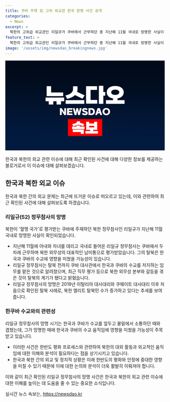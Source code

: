 ```yaml
---
title: 쿠바 주재 北 고위 외교관 한국 망명 사건 공개
categories:
  - News
excerpt: >
  북한의 고위급 외교관인 리일규가 쿠바에서 근무하던 중 지난해 11월 국내로 망명한 사실이 확인됐다. 이는 2019년 이후 처음으로 쿠바 주재 대사관 관계자가 탈북한 사례이다. 리일규는 쿠바에서 한국과 쿠바의 수교를 저지하는 임무를 맡았으며, 북한 외무성 본부와 갈등을 겪은 것이 탈북의 계기가 됐다고 밝혔다. 이에 따라 한·쿠바 수교 움직임에 영향을 미쳤을 가능성이 주목된다. 지난해 입국한 엘리트 탈북민 수는 2017년 이후 가장 많은 10명 안팎으로 알려졌다.
feature_text: >
  북한의 고위급 외교관인 리일규가 쿠바에서 근무하던 중 지난해 11월 국내로 망명한 사실이 확인됐다. 이는 2019년 이후 처음으로 쿠바 주재 대사관 관계자가 탈북한 사례이다. 리일규는 쿠바에서 한국과 쿠바의 수교를 저지하는 임무를 맡았으며, 북한 외무성 본부와 갈등을 겪은 것이 탈북의 계기가 됐다고 밝혔다. 이에 따라 한·쿠바 수교 움직임에 영향을 미쳤을 가능성이 주목된다. 지난해 입국한 엘리트 탈북민 수는 2017년 이후 가장 많은 10명 안팎으로 알려졌다.
image: '/assets/img/newsdao_breakingnews.jpg'
---
```


<p><img src="/assets/img/newsdao_breakingnews.jpg" alt="firstkoreanews 속보" /></p>

<p>한국과 북한의 외교 관련 이슈에 대해 최근 확인된 사건에 대해 다양한 정보를 제공하는 블로거로서 이 이슈에 대해 살펴보겠습니다. </p>

<h2 data-ke-size="size26">한국과 북한 외교 이슈</h2>

<p data-ke-size="size16">한국과 북한 간의 외교 문제는 최근에 뜨거운 이슈로 떠오르고 있는데, 이와 관련하여 최근 확인된 사건에 대해 살펴보도록 하겠습니다.</p>

<h3><b>리일규(52) 정무참사의 망명</b></h3>

<p data-ke-size="size16">북한이 '혈맹 국가'로 평가받는 쿠바에 주재하던 북한 정무참사인 리일규가 지난해 11월 국내로 망명한 사실이 확인되었습니다.</p>

<ul>
  <li>지난해 11월에 아내와 자녀를 데리고 국내로 들어온 리일규 정무참사는 쿠바에서 두 차례 근무하며 북한 외무성의 대표적인 남미통으로 평가받았습니다. 그의 탈북은 한국과 쿠바의 수교에 영향을 미쳤을 가능성이 있습니다.</li>
  <li>리일규 정무참사는 탈북 전까지 쿠바 대사관에서 한국과 쿠바의 수교를 저지하는 임무를 맡은 것으로 알려졌으며, 최근 직무 평가 등으로 북한 외무성 본부와 갈등을 겪은 것이 탈북의 계기가 됐다고 밝혔습니다.</li>
  <li>리일규 정무참사의 망명은 2019년 이탈리아 대사대리와 쿠웨이트 대사대리 이후 처음으로 확인된 탈북 사례로, 북한 엘리트 탈북민 수가 증가하고 있다는 추세를 보여줍니다. </li>
</ul>

<h3><b>한쿠바 수교와의 관련성</b></h3>

<p data-ke-size="size16">리일규 정무참사의 망명 시기는 한국과 쿠바가 수교를 앞두고 물밑에서 소통하던 때와 겹쳤는데, 그가 망명한 때에 한국과 쿠바의 수교 움직임에 영향을 미쳤을 가능성이 주목받고 있습니다.</p>

<ul>
  <li>이러한 사건은 한반도 평화 프로세스와 관련하여 북한의 대외 활동과 외교적인 움직임에 대한 이해와 분석이 필요하다는 점을 상기시키고 있습니다.</li>
  <li>한국과 북한 간의 외교 및 정치적 상황은 미래 한반도의 평화와 안정에 중대한 영향을 미칠 수 있기 때문에 이에 대한 논의와 분석이 더욱 활발히 이뤄져야 합니다.</li>
</ul>

<p>이와 같이 최근 확인된 리일규 정무참사의 망명 사건은 한국과 북한의 외교 관련 이슈에 대한 이해를 높이는 데 도움을 줄 수 있는 중요한 소식입니다.</p>
실시간 뉴스 속보는, <a href="https://newsdao.kr" rel="dofollow">https://newsdao.kr</a>


